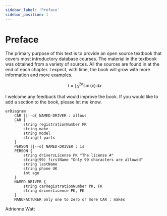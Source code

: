 ```yaml
---
sidebar_label: 'Preface'
sidebar_position: 1
---
```


# Preface

The primary purpose of this text is to provide an open source textbook that covers
most introductory database courses. The material in the textbook was obtained from a
variety of sources. All the sources are found in at the end of each chapter. I
expect, with time, the book will grow with more information and more examples.

$$
I = \int_0^{2\pi} \sin(x)\,dx
$$

I welcome any feedback that would improve the book. If you would like to add a
section to the book, please let me know.

```mermaid
erDiagram
    CAR ||--o{ NAMED-DRIVER : allows
    CAR {
        string registrationNumber PK
        string make
        string model
        string[] parts
    }
    PERSON ||--o{ NAMED-DRIVER : is
    PERSON {
        string driversLicense PK "The license #"
        string(99) firstName "Only 99 characters are allowed"
        string lastName
        string phone UK
        int age
    }
    NAMED-DRIVER {
        string carRegistrationNumber PK, FK
        string driverLicence PK, FK
    }
    MANUFACTURER only one to zero or more CAR : makes
```

Adrienne Watt